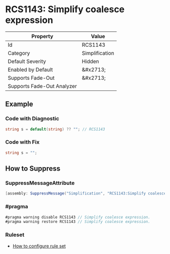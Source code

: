 # RCS1143: Simplify coalesce expression

| Property | Value |
| -------- | ----- |
| Id | RCS1143 |
| Category | Simplification |
| Default Severity | Hidden |
| Enabled by Default | &\#x2713; |
| Supports Fade\-Out | &\#x2713; |
| Supports Fade\-Out Analyzer |  |

## Example

### Code with Diagnostic

```csharp
string s = default(string) ?? ""; // RCS1143
```

### Code with Fix

```csharp
string s = "";
```

## How to Suppress

### SuppressMessageAttribute

```csharp
[assembly: SuppressMessage("Simplification", "RCS1143:Simplify coalesce expression.", Justification = "<Pending>")]
```

### \#pragma

```csharp
#pragma warning disable RCS1143 // Simplify coalesce expression.
#pragma warning restore RCS1143 // Simplify coalesce expression.
```

### Ruleset

* [How to configure rule set](../HowToConfigureAnalyzers.md)
